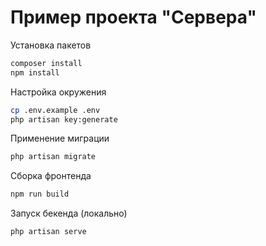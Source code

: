 # Пример проекта "Сервера"

Установка пакетов

```sh
composer install
npm install
```

Настройка окружения

```sh
cp .env.example .env
php artisan key:generate
```

Применение миграции

```sh
php artisan migrate
```

Сборка фронтенда

```sh
npm run build
```

Запуск бекенда (локально)

```sh
php artisan serve
```
